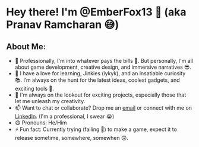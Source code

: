 # Hey there! I'm @EmberFox13 👋 (aka Pranav Ramcharan 😅)

## About Me:
- 👀 Professionally, I'm into whatever pays the bills 🫣. But personally, I'm all about game development, creative design, and immersive narratives 😎.
- 🌱 I have a love for learning, Jinkies (iykyk), and an insatiable curiosity 📚. I’m always on the hunt for the latest ideas, coolest gadgets, and exciting tools 🔎.
- 💞️ I'm always on the lookout for exciting projects, especially those that let me unleash my creativity.
- 📫 Want to chat or collaborate? Drop me an [email](mailto:pranavramcharan@gmail.com) or connect with me on [LinkedIn](https://www.linkedin.com/in/pranavramcharan). (I'm a professional, I swear 😭)
- 😄 Pronouns: He/Him
- ⚡ Fun fact: Currently trying (failing 🤠) to make a game, expect it to release sometime, somewhere, somewhen 🙃.

<!---
EmberFox13/EmberFox13 is a ✨ special ✨ repository because its `README.md` (this file) appears on your GitHub profile.
You can click the Preview link to take a look at your changes.
--->
